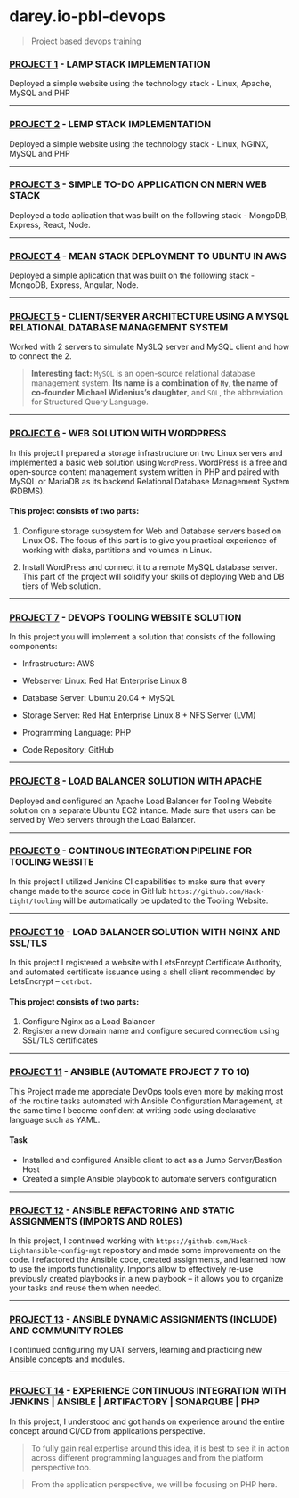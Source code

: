 # darey.io-pbl-devops

> Project based devops training

### [PROJECT 1](./Project%201/) - LAMP STACK IMPLEMENTATION

Deployed a simple website using the technology stack - Linux, Apache, MySQL and PHP

---

### [PROJECT 2](./Project%202/) - LEMP STACK IMPLEMENTATION

Deployed a simple website using the technology stack - Linux, NGINX, MySQL and PHP

---

### [PROJECT 3](./Project%203/) - SIMPLE TO-DO APPLICATION ON MERN WEB STACK

Deployed a todo aplication that was built on the following stack - MongoDB, Express, React, Node.

---

### [PROJECT 4](./Project%204/) - MEAN STACK DEPLOYMENT TO UBUNTU IN AWS

Deployed a simple aplication that was built on the following stack - MongoDB, Express, Angular, Node.

---

### [PROJECT 5](./Project%205/) - CLIENT/SERVER ARCHITECTURE USING A MYSQL RELATIONAL DATABASE MANAGEMENT SYSTEM

Worked with 2 servers to simulate MySLQ server and MySQL client and how to connect the 2.

> **Interesting fact:** `MySQL` is an open-source relational database management system. **Its name is a combination of `My`, the name of co-founder Michael Widenius’s daughter**, and `SQL`, the abbreviation for Structured Query Language.

---

### [PROJECT 6](./Project%206/) - WEB SOLUTION WITH WORDPRESS

In this project I prepared a storage infrastructure on two Linux servers and implemented a basic web solution using `WordPress`. WordPress is a free and open-source content management system written in PHP and paired with MySQL or MariaDB as its backend Relational Database Management System (RDBMS).

#### This project consists of two parts:

1. Configure storage subsystem for Web and Database servers based on Linux OS. The focus of this part is to give you practical experience of working with disks, partitions and volumes in Linux.

2. Install WordPress and connect it to a remote MySQL database server. This part of the project will solidify your skills of deploying Web and DB tiers of Web solution.

---

### [PROJECT 7](./Project%207/) - DEVOPS TOOLING WEBSITE SOLUTION

In this project you will implement a solution that consists of the following components:

- Infrastructure: AWS

- Webserver Linux: Red Hat Enterprise Linux 8

- Database Server: Ubuntu 20.04 + MySQL

- Storage Server: Red Hat Enterprise Linux 8 + NFS Server (LVM)

- Programming Language: PHP

- Code Repository: GitHub

---

### [PROJECT 8](./Project%208/) - LOAD BALANCER SOLUTION WITH APACHE

Deployed and configured an Apache Load Balancer for Tooling Website solution on a separate Ubuntu EC2 intance. Made sure that users can be served by Web servers through the Load Balancer.

---

### [PROJECT 9](./Project%209/) - CONTINOUS INTEGRATION PIPELINE FOR TOOLING WEBSITE

In this project I utilized Jenkins CI capabilities to make sure that every change made to the source code in GitHub `https://github.com/Hack-Light/tooling` will be automatically be updated to the Tooling Website.

---

### [PROJECT 10](./Project%2010/) - LOAD BALANCER SOLUTION WITH NGINX AND SSL/TLS

In this project I registered a website with LetsEnrcypt Certificate Authority, and automated certificate issuance using a shell client recommended by LetsEncrypt – `cetrbot`.

#### This project consists of two parts:

1. Configure Nginx as a Load Balancer
2. Register a new domain name and configure secured connection using SSL/TLS certificates

---

### [PROJECT 11](./Project%2011/) - ANSIBLE (AUTOMATE PROJECT 7 TO 10)

This Project made me appreciate DevOps tools even more by making most of the routine tasks automated with Ansible Configuration Management, at the same time I become confident at writing code using declarative language such as YAML.

#### Task

- Installed and configured Ansible client to act as a Jump Server/Bastion Host
- Created a simple Ansible playbook to automate servers configuration

---

### [PROJECT 12](./Project%2012/) - ANSIBLE REFACTORING AND STATIC ASSIGNMENTS (IMPORTS AND ROLES)

In this project, I continued working with `https://github.com/Hack-Lightansible-config-mgt` repository and made some improvements on the code. I refactored the Ansible code, created assignments, and learned how to use the imports functionality. Imports allow to effectively re-use previously created playbooks in a new playbook – it allows you to organize your tasks and reuse them when needed.

---

### [PROJECT 13](./Project%2013/) - ANSIBLE DYNAMIC ASSIGNMENTS (INCLUDE) AND COMMUNITY ROLES

I continued configuring my UAT servers, learning and practicing new Ansible concepts and modules.

---

### [PROJECT 14](./Project%2013/) - EXPERIENCE CONTINUOUS INTEGRATION WITH JENKINS | ANSIBLE | ARTIFACTORY | SONARQUBE | PHP

In this project, I understood and got hands on experience around the entire concept around CI/CD from applications perspective.

> To fully gain real expertise around this idea, it is best to see it in action across different programming languages and from the platform perspective too.

> From the application perspective, we will be focusing on PHP here.
